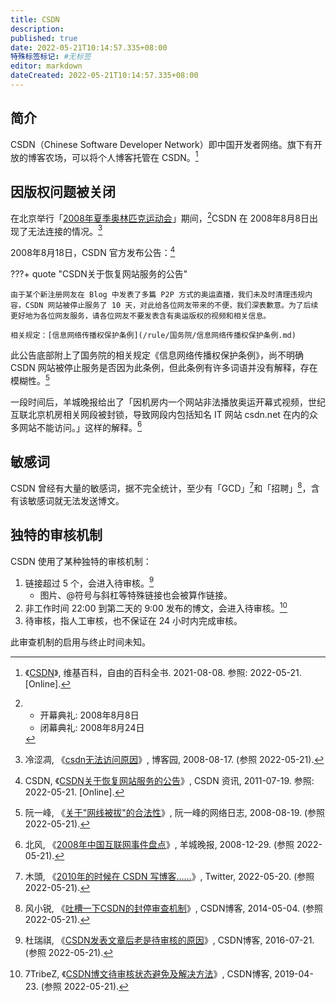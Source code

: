 ```yaml
---
title: CSDN
description:
published: true
date: 2022-05-21T10:14:57.335+08:00
特殊标签标记: #无标签
editor: markdown
dateCreated: 2022-05-21T10:14:57.335+08:00
---
```


## 简介

CSDN（Chinese Software Developer Network）即中国开发者网络。旗下有开放的博客农场，可以将个人博客托管在 CSDN。[^67002139]

[^67002139]: 《[CSDN](https://zh.wikipedia.org/w/index.php?title=CSDN&oldid=67002139)》, 维基百科，自由的百科全书. 2021-08-08. 参照: 2022-05-21. [Online].

## 因版权问题被关闭

在北京举行「[2008年夏季奥林匹克运动会](/activities/2008年夏季奥林匹克运动会_北京.md)」期间，[^b08]CSDN 在 2008年8月8日出现了无法连接的情况。[^1613879]

[^b08]:
    +   开幕典礼: 2008年8月8日
    +   闭幕典礼: 2008年8月24日

[^1613879]: 冷涩凋, 《[csdn无法访问原因](https://web.archive.org/web/20100726002909/http://www.cnblogs.com/cbyvft/archive/2008/08/17/1613879.html)》, 博客园, 2008-08-17. (参照 2022-05-21).

2008年8月18日，CSDN 官方发布公告：[^118004]

[^118004]: CSDN, 《[CSDN关于恢复网站服务的公告](https://web.archive.org/web/20110719073030/http://news.csdn.net/n/20080818/118004.html)》, CSDN 资讯, 2011-07-19. 参照: 2022-05-21. [Online].

???+ quote "CSDN关于恢复网站服务的公告"

    由于某个新注册网友在 Blog 中发表了多篇 P2P 方式的奥运直播，我们未及时清理违规内容，CSDN 网站被停止服务了 10 天，对此给各位网友带来的不便，我们深表歉意。为了后续更好地为各位网友服务，请各位网友不要发表含有奥运版权的视频和相关信息。
    
    相关规定：[信息网络传播权保护条例](/rule/国务院/信息网络传播权保护条例.md)

此公告底部附上了国务院的相关规定《信息网络传播权保护条例》，尚不明确 CSDN 网站被停止服务是否因为此条例，但此条例有许多词语并没有解释，存在模糊性。[^tlousc]

[^tlousc]: 阮一峰, 《[关于"网线被拔"的合法性](https://web.archive.org/web/20201029043147/http://www.ruanyifeng.com/blog/2008/08/the_legality_of_unplugging_server_cable.html)》, 阮一峰的网络日志, 2008-08-19. (参照 2022-05-21).

一段时间后，羊城晚报给出了「因机房内一个网站非法播放奥运开幕式视频，世纪互联北京机房相关网段被封锁，导致网段内包括知名 IT 网站 csdn.net 在内的众多网站不能访问。」这样的解释。[^373239]

[^373239]: 北风, 《[2008年中国互联网事件盘点](https://web.archive.org/web/20220521064934/http://www.jzrb.com/it/2008/200812/373239.shtml)》, 羊城晚报, 2008-12-29. (参照 2022-05-21).

## 敏感词

CSDN 曾经有大量的敏感词，据不完全统计，至少有「GCD」[^62167]和「招聘」[^K9BeG]，含有该敏感词就无法发送博文。

[^K9BeG]: 风小锐, 《[吐槽一下CSDN的封停审查机制](http://archiveiya74codqgiixo33q62qlrqtkgmcitqx5u2oeqnmn5bpcbiyd.onion/K9BeG "https://blog.csdn.net/game_fengxiaorui/article/details/25007315")》, CSDN博客, 2014-05-04. (参照 2022-05-21).

[^62167]: 木頭, 《[2010年的时候在 CSDN 写博客……](https://web.archive.org/web/20220521013452/https://twitter.com/tmutoo/status/1527621676212834304)》, Twitter, 2022-05-20. (参照 2022-05-21).

## 独特的审核机制

CSDN 使用了某种独特的审核机制：

1.  链接超过 5 个，会进入待审核。[^H6y32]
    +   图片、@符号与斜杠等特殊链接也会被算作链接。
2.  非工作时间 22:00 到第二天的 9:00 发布的博文，会进入待审核。[^IYYN0]
3.  待审核，指人工审核，也不保证在 24 小时内完成审核。

[^H6y32]: 杜瑞祺, 《[CSDN发表文章后老是待审核的原因](http://archiveiya74codqgiixo33q62qlrqtkgmcitqx5u2oeqnmn5bpcbiyd.onion/H6y32 "https://blog.csdn.net/duruiqi_fx/article/details/51975621")》, CSDN博客, 2016-07-21. (参照 2022-05-21).

[^IYYN0]: 7TribeZ, 《[CSDN博文待审核状态避免及解决方法](http://archiveiya74codqgiixo33q62qlrqtkgmcitqx5u2oeqnmn5bpcbiyd.onion/IYYN0 "https://blog.csdn.net/wildand/article/details/89465359")》, CSDN博客, 2019-04-23. (参照 2022-05-21).

此审查机制的启用与终止时间未知。
